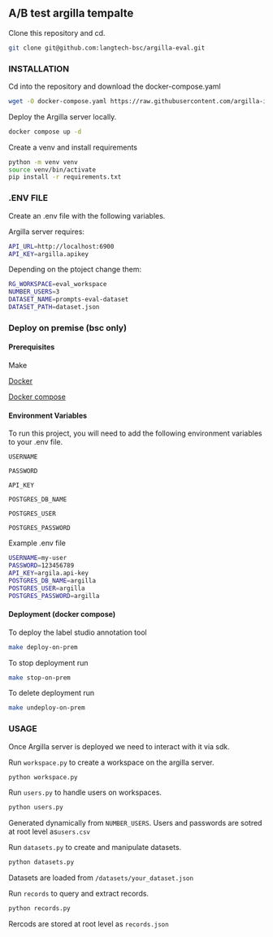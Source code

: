 
## A/B test argilla tempalte

Clone this repository and cd.
```bash
git clone git@github.com:langtech-bsc/argilla-eval.git
```

### INSTALLATION
Cd into the repository and download the docker-compose.yaml
```bash
wget -O docker-compose.yaml https://raw.githubusercontent.com/argilla-io/argilla/main/examples/deployments/docker/docker-compose.yaml
```

Deploy the Argilla server locally.
```bash
docker compose up -d
```

Create a venv and install requirements
```bash
python -m venv venv
source venv/bin/activate
pip install -r requirements.txt
```

### .ENV FILE
Create an .env file with the following variables.

Argilla server requires:
```bash
API_URL=http://localhost:6900
API_KEY=argilla.apikey
```

Depending on the ptoject change them:
```bash
RG_WORKSPACE=eval_workspace
NUMBER_USERS=3
DATASET_NAME=prompts-eval-dataset
DATASET_PATH=dataset.json
```


### Deploy on premise (bsc only)
#### Prerequisites

Make

[Docker](https://docs.docker.com/engine/install/ubuntu/)

[Docker compose](https://docs.docker.com/compose/install/)

#### Environment Variables
To run this project, you will need to add the following environment variables to your .env file.


`USERNAME`

`PASSWORD`

`API_KEY`

`POSTGRES_DB_NAME`

`POSTGRES_USER`

`POSTGRES_PASSWORD`


Example .env file

```bash
USERNAME=my-user
PASSWORD=123456789
API_KEY=argila.api-key
POSTGRES_DB_NAME=argilla
POSTGRES_USER=argilla
POSTGRES_PASSWORD=argilla
```


#### Deployment (docker compose)

To deploy the label studio annotation tool

```bash
make deploy-on-prem
```
To stop deployment run
```bash
make stop-on-prem
```
To delete deployment run
```bash
make undeploy-on-prem
```

### USAGE
Once Argilla server is deployed we need to interact with it via sdk.

Run `workspace.py` to create a workspace on the argilla server.
```bash
python workspace.py
```

Run `users.py` to handle users on workspaces.
```bash
python users.py
```
Generated dynamically from `NUMBER_USERS`.
Users and passwords are sotred at root level as`users.csv`

Run `datasets.py` to create and manipulate datasets.
```bash
python datasets.py
```
Datasets are loaded from `/datasets/your_dataset.json`

Run `records` to query and extract records.
```bash
python records.py
```
Rercods are stored at root level as `records.json`
